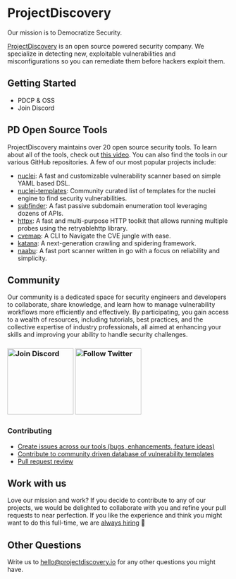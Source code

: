 # ProjectDiscovery
Our mission is to Democratize Security.

[ProjectDiscovery](https://projectdiscovery.io/) is an open source powered security company. We specialize in detecting new, exploitable vulnerabilities and misconfigurations so you can remediate them before hackers exploit them.

## Getting Started
- PDCP & OSS
- Join Discord

## PD Open Source Tools
ProjectDiscovery maintains over 20 open source security tools. To learn about all of the tools, check out [this video](https://www.youtube.com/watch?v=o4T3NTl-vCg). You can also find the tools in our various GitHub repositories. A few of our most popular projects include:

- [nuclei](https://github.com/projectdiscovery/nuclei): A fast and customizable vulnerability scanner based on simple YAML based DSL.
- [nuclei-templates](https://github.com/projectdiscovery/nuclei-templates): Community curated list of templates for the nuclei engine to find security vulnerabilities.
- [subfinder](https://github.com/projectdiscovery/subfinder): A fast passive subdomain enumeration tool leveraging dozens of APIs.
- [httpx](https://github.com/projectdiscovery/httpx): A fast and multi-purpose HTTP toolkit that allows running multiple probes using the retryablehttp library.
- [cvemap](https://github.com/projectdiscovery/cvemap): A CLI to Navigate the CVE jungle with ease.
- [katana](https://github.com/projectdiscovery/katana): A next-generation crawling and spidering framework.
- [naabu](https://github.com/projectdiscovery/naabu): A fast port scanner written in go with a focus on reliability and simplicity.

## Community
Our community is a dedicated space for security engineers and developers to collaborate, share knowledge, and learn how to manage vulnerability workflows more efficiently and effectively. By participating, you gain access to a wealth of resources, including tutorials, best practices, and the collective expertise of industry professionals, all aimed at enhancing your skills and improving your ability to handle security challenges.

<h3 align="left">
  <a href="https://discord.gg/projectdiscovery"><img src="https://user-images.githubusercontent.com/35542790/210373056-35ba21a9-79b4-4bc1-a06a-0153dc14d97d.png" width="150" alt="Join Discord"></a> <a href="https://twitter.com/pdnuclei"><img src="https://user-images.githubusercontent.com/35542790/210373103-5b6562f4-db41-47c5-8275-dbc0e842e263.png" width="150" alt="Follow Twitter"></a>
</h3>

### Contributing

- [Create issues across our tools (bugs, enhancements, feature ideas)](https://github.com/issues?q=is%3Aopen+is%3Aissue+user%3Aprojectdiscovery+is%3Apublic)
- [Contribute to community driven database of vulnerability templates](https://github.com/projectdiscovery/nuclei-templates)
- [Pull request review](https://github.com/pulls?q=is%3Aopen+is%3Apr+user%3Aprojectdiscovery+is%3Apublic)</b>
 
## Work with us

Love our mission and work? If you decide to contribute to any of our projects, we would be delighted to collaborate with you and refine your pull requests to near perfection. If you like the experience and think you might want to do this full-time, we are [always hiring](https://boards.greenhouse.io/projectdiscoveryinc) 🙌

## Other Questions
Write us to [hello@projectdiscovery.io](mailto:hello@projectdiscovery.io) for any other questions you might have.

